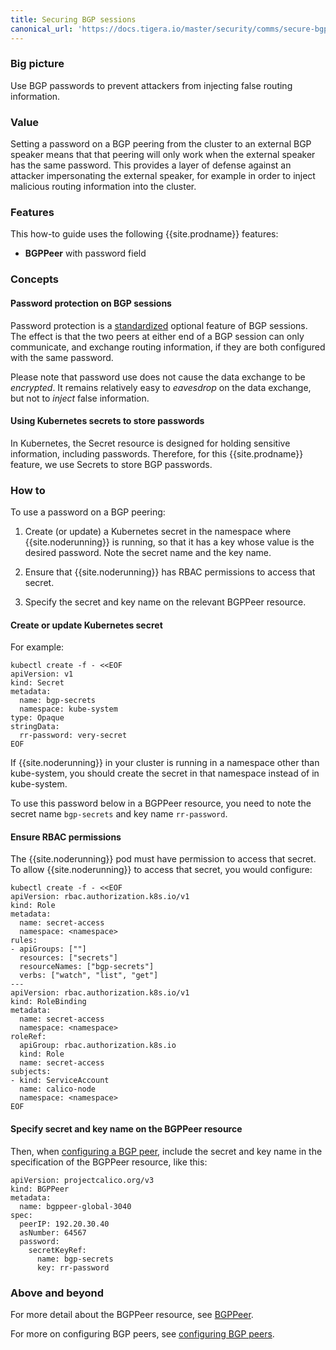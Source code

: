 ```yaml
---
title: Securing BGP sessions
canonical_url: 'https://docs.tigera.io/master/security/comms/secure-bgp'
---
```


### Big picture

Use BGP passwords to prevent attackers from injecting false routing information.

### Value

Setting a password on a BGP peering from the cluster to an external BGP speaker means that
that peering will only work when the external speaker has the same password.  This
provides a layer of defense against an attacker impersonating the external speaker, for
example in order to inject malicious routing information into the cluster.

### Features

This how-to guide uses the following {{site.prodname}} features:

- **BGPPeer** with password field

### Concepts

#### Password protection on BGP sessions

Password protection is a [standardized](https://tools.ietf.org/html/rfc5925) optional
feature of BGP sessions.  The effect is that the two peers at either end of a BGP session
can only communicate, and exchange routing information, if they are both configured with
the same password.

Please note that password use does not cause the data exchange to be *encrypted*.  It
remains relatively easy to *eavesdrop* on the data exchange, but not to *inject* false
information.

#### Using Kubernetes secrets to store passwords

In Kubernetes, the Secret resource is designed for holding sensitive information,
including passwords.  Therefore, for this {{site.prodname}} feature, we use Secrets to
store BGP passwords.

### How to

To use a password on a BGP peering:

1.  Create (or update) a Kubernetes secret in the namespace where {{site.noderunning}} is
    running, so that it has a key whose value is the desired password.  Note the secret
    name and the key name.

1.  Ensure that {{site.noderunning}} has RBAC permissions to access that secret.

1.  Specify the secret and key name on the relevant BGPPeer resource.

#### Create or update Kubernetes secret

For example:

```
kubectl create -f - <<EOF
apiVersion: v1
kind: Secret
metadata:
  name: bgp-secrets
  namespace: kube-system
type: Opaque
stringData:
  rr-password: very-secret
EOF
```

If {{site.noderunning}} in your cluster is running in a namespace other than kube-system,
you should create the secret in that namespace instead of in kube-system.

To use this password below in a BGPPeer resource, you need to note the secret name
`bgp-secrets` and key name `rr-password`.

#### Ensure RBAC permissions

The {{site.noderunning}} pod must have permission to access that secret.  To allow
{{site.noderunning}} to access that secret, you would configure:

```
kubectl create -f - <<EOF
apiVersion: rbac.authorization.k8s.io/v1
kind: Role
metadata:
  name: secret-access
  namespace: <namespace>
rules:
- apiGroups: [""]
  resources: ["secrets"]
  resourceNames: ["bgp-secrets"]
  verbs: ["watch", "list", "get"]
---
apiVersion: rbac.authorization.k8s.io/v1
kind: RoleBinding
metadata:
  name: secret-access
  namespace: <namespace>
roleRef:
  apiGroup: rbac.authorization.k8s.io
  kind: Role
  name: secret-access
subjects:
- kind: ServiceAccount
  name: calico-node
  namespace: <namespace>
EOF
```

#### Specify secret and key name on the BGPPeer resource

Then, when [configuring a BGP peer]({{site.baseurl}}/{{page.version}}/networking/bgp),
include the secret and key name in the specification of the BGPPeer resource, like this:

```
apiVersion: projectcalico.org/v3
kind: BGPPeer
metadata:
  name: bgppeer-global-3040
spec:
  peerIP: 192.20.30.40
  asNumber: 64567
  password:
    secretKeyRef:
      name: bgp-secrets
      key: rr-password
```

### Above and beyond

For more detail about the BGPPeer resource, see
[BGPPeer]({{site.baseurl}}/{{page.version}}/reference/resources/bgppeer).

For more on configuring BGP peers, see [configuring BGP
peers]({{site.baseurl}}/{{page.version}}/networking/bgp).
